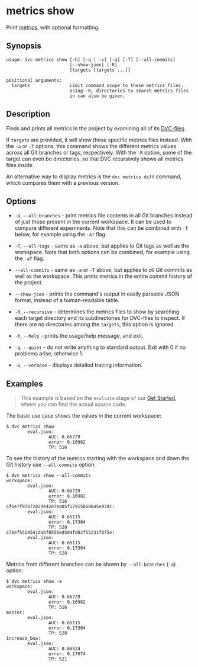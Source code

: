 # metrics show

Print [metrics](/doc/command-reference/metrics), with optional formatting.

## Synopsis

```usage
usage: dvc metrics show [-h] [-q | -v] [-a] [-T] [--all-commits]
                        [--show-json] [-R]
                        [targets [targets ...]]

positional arguments:
  targets               Limit command scope to these metrics files.
                        Using -R, directories to search metrics files
                        in can also be given.
```

## Description

Finds and prints all metrics in the <abbr>project</abbr> by examining all of its
[DVC-files](/doc/user-guide/dvc-files-and-directories).

If `targets` are provided, it will show those specific metrics files instead.
With the `-a` or `-T` options, this command shows the different metrics values
across all Git branches or tags, respectively. With the `-R` option, some of the
target can even be directories, so that DVC recursively shows all metrics files
inside.

An alternative way to display metrics is the `dvc metrics diff` command, which
compares them with a previous version.

## Options

- `-a`, `--all-branches` - print metrics file contents in all Git branches
  instead of just those present in the current workspace. It can be used to
  compare different experiments. Note that this can be combined with `-T` below,
  for example using the `-aT` flag.

- `-T`, `--all-tags` - same as `-a` above, but applies to Git tags as well as
  the workspace. Note that both options can be combined, for example using the
  `-aT` flag.

- `--all-commits` - same as `-a` or `-T` above, but applies to _all_ Git commits
  as well as the workspace. This prints metrics in the entire commit history of
  the project.

- `--show-json` - prints the command's output in easily parsable JSON format,
  instead of a human-readable table.

- `-R`, `--recursive` - determines the metrics files to show by searching each
  target directory and its subdirectories for DVC-files to inspect. If there are
  no directories among the `targets`, this option is ignored.

- `-h`, `--help` - prints the usage/help message, and exit.

- `-q`, `--quiet` - do not write anything to standard output. Exit with 0 if no
  problems arise, otherwise 1.

- `-v`, `--verbose` - displays detailed tracing information.

## Examples

> This example is based on the `evaluate` stage of our
> [Get Started](/doc/start/experiments#collecting-metrics), where you can find
> the actual source code.

The basic use case shows the values in the current workspace:

```dvc
$ dvc metrics show
        eval.json:
                AUC: 0.66729
                error: 0.16982
                TP: 516
```

To see the history of the metrics starting with the workspace and down the Git
history use `--all-commits` option:

```dvc
$ dvc metrics show --all-commits
workspace:
        eval.json:
                AUC: 0.66729
                error: 0.16982
                TP: 516
cf5e7f87b72028e42e7ea05f17915b68645e93dc:
        eval.json:
                AUC: 0.65115
                error: 0.17304
                TP: 528
c7bef5524541dabf8556ed504fd02f55231f875e:
        eval.json:
                AUC: 0.65115
                error: 0.17304
                TP: 528
```

Metrics from different branches can be shown by `--all-branches` (`-a`) option:

```dvc
$ dvc metrics show -a
workspace:
        eval.json:
                AUC: 0.66729
                error: 0.16982
                TP: 516
master:
        eval.json:
                AUC: 0.65115
                error: 0.17304
                TP: 528
increase_bow:
        eval.json:
                AUC: 0.66524
                error: 0.17074
                TP: 521
```
